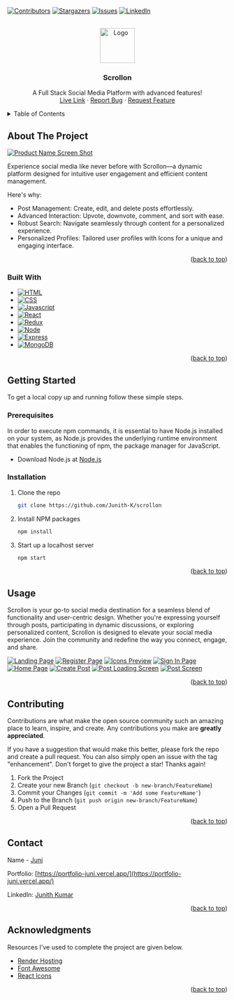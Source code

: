 <!-- Improved compatibility of back to top link: See: https://github.com/othneildrew/Best-README-Template/pull/73 -->
<a name="readme-top"></a>
<!--
*** Thanks for checking out the Best-README-Template. If you have a suggestion
*** that would make this better, please fork the repo and create a pull request
*** or simply open an issue with the tag "enhancement".
*** Don't forget to give the project a star!
*** Thanks again! Now go create something AMAZING! :D
-->



<!-- PROJECT SHIELDS -->
<!--
*** I'm using markdown "reference style" links for readability.
*** Reference links are enclosed in brackets [ ] instead of parentheses ( ).
*** See the bottom of this document for the declaration of the reference variables
*** for contributors-url, forks-url, etc. This is an optional, concise syntax you may use.
*** https://www.markdownguide.org/basic-syntax/#reference-style-links
-->
[![Contributors][contributors-shield]][contributors-url]
[![Stargazers][stars-shield]][stars-url]
[![Issues][issues-shield]][issues-url]
[![LinkedIn][linkedin-shield]][linkedin-url]


<!-- PROJECT LOGO -->
<br />
<div align="center">
  <a href="https://github.com/Junith-K/scrollon">
    <img src="public/favicon.ico" alt="Logo" width="80" height="80">
  </a>

  <h3 align="center">Scrollon</h3>

  <p align="center">
    A Full Stack Social Media Platform with advanced features!
    <br />
    <a href="https://scrollon-6fuj.onrender.com/">Live Link</a>
    ·
    <a href="https://github.com/Junith-K/scrollon/issues">Report Bug</a>
    ·
    <a href="https://github.com/Junith-K/scrollon/pulls">Request Feature</a>
  </p>
</div>



<!-- TABLE OF CONTENTS -->
<details>
  <summary>Table of Contents</summary>
  <ol>
    <li>
      <a href="#about-the-project">About The Project</a>
      <ul>
        <li><a href="#built-with">Built With</a></li>
      </ul>
    </li>
    <li>
      <a href="#getting-started">Getting Started</a>
      <ul>
        <li><a href="#prerequisites">Prerequisites</a></li>
        <li><a href="#installation">Installation</a></li>
      </ul>
    </li>
    <li><a href="#usage">Usage</a></li>
    <li><a href="#contributing">Contributing</a></li>
    <li><a href="#contact">Contact</a></li>
    <li><a href="#acknowledgments">Acknowledgments</a></li>
  </ol>
</details>



<!-- ABOUT THE PROJECT -->
## About The Project

[![Product Name Screen Shot][home-page-screenshot]](https://scrollon-6fuj.onrender.com/)

Experience social media like never before with Scrollon—a dynamic platform designed for intuitive user engagement and efficient content management.

Here's why:
* Post Management: Create, edit, and delete posts effortlessly.
* Advanced Interaction: Upvote, downvote, comment, and sort with ease.
* Robust Search: Navigate seamlessly through content for a personalized experience.
* Personalized Profiles: Tailored user profiles with Icons for a unique and engaging interface.

<p align="right">(<a href="#readme-top">back to top</a>)</p>



### Built With

* [![HTML][HTML]][HTML-url]
* [![CSS][CSS]][CSS-url]
* [![Javascript][Javascript]][Javascript-url]
* [![React][React.js]][React-url]
* [![Redux][Redux]][Redux-url]
* [![Node][Node.js]][Node-url]
* [![Express][Express.js]][Express-url]
* [![MongoDB][MongoDB]][MongoDB-url]

<p align="right">(<a href="#readme-top">back to top</a>)</p>



<!-- GETTING STARTED -->
## Getting Started

To get a local copy up and running follow these simple steps.

### Prerequisites

In order to execute npm commands, it is essential to have Node.js installed on your system, as Node.js provides the underlying runtime environment that enables the functioning of npm, the package manager for JavaScript.

* Download Node.js at [Node.js](https://nodejs.org/en/download)


### Installation

1. Clone the repo
   ```sh
   git clone https://github.com/Junith-K/scrollon
   ```
2. Install NPM packages
   ```sh
   npm install
   ```
3. Start up a localhost server
   ```sh
   npm start
   ```

<p align="right">(<a href="#readme-top">back to top</a>)</p>



<!-- USAGE EXAMPLES -->
## Usage

Scrollon is your go-to social media destination for a seamless blend of functionality and user-centric design. Whether you're expressing yourself through posts, participating in dynamic discussions, or exploring personalized content, Scrollon is designed to elevate your social media experience. Join the community and redefine the way you connect, engage, and share.

[![Landing Page][landing-page-screenshot]](https://scrollon-6fuj.onrender.com/)
[![Register Page][register-page-screenshot]](https://scrollon-6fuj.onrender.com/)
[![Icons Preview][icons-page-screenshot]](https://scrollon-6fuj.onrender.com/)
[![Sign In Page][signin-page-screenshot]](https://scrollon-6fuj.onrender.com/)
[![Home Page][home-page-screenshot]](https://scrollon-6fuj.onrender.com/)
[![Create Post][create-page-screenshot]](https://scrollon-6fuj.onrender.com/)
[![Post Loading Screen][post-loading-page-screenshot]](https://scrollon-6fuj.onrender.com/)
[![Post Screen][post-page-screenshot]](https://scrollon-6fuj.onrender.com/)


<p align="right">(<a href="#readme-top">back to top</a>)</p>



<!-- CONTRIBUTING -->
## Contributing

Contributions are what make the open source community such an amazing place to learn, inspire, and create. Any contributions you make are **greatly appreciated**.

If you have a suggestion that would make this better, please fork the repo and create a pull request. You can also simply open an issue with the tag "enhancement".
Don't forget to give the project a star! Thanks again!

1. Fork the Project
2. Create your new Branch (`git checkout -b new-branch/FeatureName`)
3. Commit your Changes (`git commit -m 'Add some FeatureName'`)
4. Push to the Branch (`git push origin new-branch/FeatureName`)
5. Open a Pull Request

<p align="right">(<a href="#readme-top">back to top</a>)</p>



<!-- CONTACT -->
## Contact

Name - [Juni](https://github.com/Junith-K)

Portfolio: [https://portfolio-juni.vercel.app/](https://portfolio-juni.vercel.app/)

LinkedIn: [Junith Kumar](https://www.linkedin.com/in/junithkumar/)

<p align="right">(<a href="#readme-top">back to top</a>)</p>



<!-- ACKNOWLEDGMENTS -->
## Acknowledgments

Resources I've used to complete the project are given below.

* [Render Hosting](https://render.com/)
* [Font Awesome](https://fontawesome.com)
* [React Icons](https://react-icons.github.io/react-icons/search)

<p align="right">(<a href="#readme-top">back to top</a>)</p>



<!-- MARKDOWN LINKS & IMAGES -->
<!-- https://www.markdownguide.org/basic-syntax/#reference-style-links -->
[contributors-shield]: https://img.shields.io/github/contributors/Junith-K/scrollon.svg?style=for-the-badge
[contributors-url]: https://github.com/Junith-K/scrollon/graphs/contributors
[stars-shield]: https://img.shields.io/github/stars/Junith-K/scrollon.svg?style=for-the-badge
[stars-url]: https://github.com/Junith-K/scrollon/stargazers
[issues-shield]: https://img.shields.io/github/issues/Junith-K/scrollon.svg?style=for-the-badge
[issues-url]: https://github.com/Junith-K/scrollon/issues
[linkedin-shield]: https://img.shields.io/badge/-LinkedIn-black.svg?style=for-the-badge&logo=linkedin&colorB=555
[linkedin-url]: https://www.linkedin.com/in/junithkumar/
[landing-page-screenshot]: images/landing-page.jpeg
[register-page-screenshot]: images/register-page.jpeg
[icons-page-screenshot]: images/icons-page.jpeg
[signin-page-screenshot]: images/signin-page.jpeg
[home-page-screenshot]: images/home-page.jpeg
[create-page-screenshot]: images/create-page.jpeg
[post-loading-page-screenshot]: images/post-loading-page.jpeg
[post-page-screenshot]: images/post-page.jpeg
[HTML]: https://img.shields.io/badge/HTML-5E5E5E?style=for-the-badge&logo=html5&logoColor=E34F26
[HTML-url]: https://html.com/
[CSS]: https://img.shields.io/badge/CSS-1572B6?style=for-the-badge&logo=css3&logoColor=white
[CSS-url]: https://www.w3schools.com/css/
[Javascript]: https://img.shields.io/badge/JavaScript-F7DF1E?style=for-the-badge&logo=javascript&logoColor=black
[Javascript-url]: https://www.javascript.com/
[React.js]: https://img.shields.io/badge/React-61DAFB?style=for-the-badge&logo=react&logoColor=white
[React-url]: https://react.dev/
[Redux]: https://img.shields.io/badge/Redux-764ABC?style=for-the-badge&logo=redux&logoColor=white
[Redux-url]: https://redux.js.org/
[Node.js]: https://img.shields.io/badge/Node.js-339933?style=for-the-badge&logo=node.js&logoColor=white
[Node-url]: https://nodejs.org/en/
[Express.js]: https://img.shields.io/badge/Express.js-000000?style=for-the-badge&logo=express&logoColor=white
[Express-url]: https://expressjs.com/
[MongoDB]: https://img.shields.io/badge/MongoDB-47A248?style=for-the-badge&logo=mongodb&logoColor=white
[MongoDB-url]: https://www.mongodb.com/
